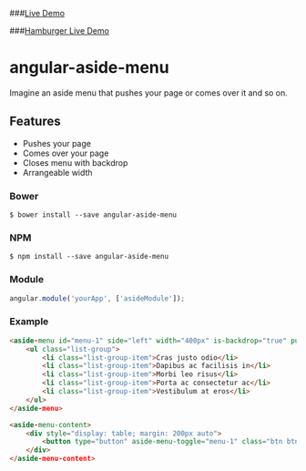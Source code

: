 ###[Live Demo](http://plnkr.co/edit/Q0WNFYmqrGSB6QKQtCp3?p=preview)

###[Hamburger Live Demo](http://plnkr.co/edit/1ALqm5MRDtdwsFBN1OYm?p=preview)


# angular-aside-menu
Imagine an aside menu that pushes your page or comes over it and so on.


## Features
- Pushes your page
- Comes over your page
- Closes menu with backdrop
- Arrangeable width


### Bower
```
$ bower install --save angular-aside-menu
```

### NPM
```
$ npm install --save angular-aside-menu
```

### Module
```javascript
angular.module('yourApp', ['asideModule']);
```

### Example

```html
<aside-menu id="menu-1" side="left" width="400px" is-backdrop="true" push-content="false">
    <ul class="list-group">
        <li class="list-group-item">Cras justo odio</li>
        <li class="list-group-item">Dapibus ac facilisis in</li>
        <li class="list-group-item">Morbi leo risus</li>
        <li class="list-group-item">Porta ac consectetur ac</li>
        <li class="list-group-item">Vestibulum at eros</li>
    </ul>
</aside-menu>
```
```html
<aside-menu-content>
    <div style="display: table; margin: 200px auto">
        <button type="button" aside-menu-toggle="menu-1" class="btn btn-default">Left</button>
    </div>
</aside-menu-content>
```
